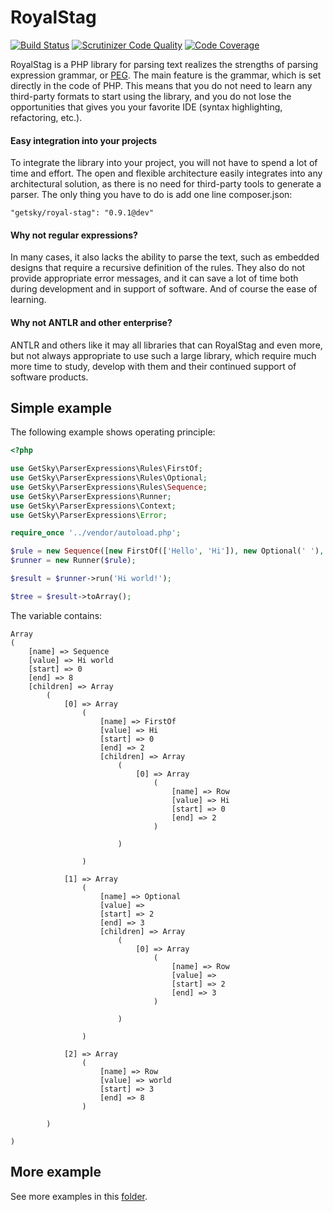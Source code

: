 RoyalStag
=========
[![Build Status](https://travis-ci.org/JimmDiGrizli/RoyalStag.svg)](https://travis-ci.org/JimmDiGrizli/RoyalStag)
[![Scrutinizer Code Quality](https://scrutinizer-ci.com/g/JimmDiGrizli/RoyalStag/badges/quality-score.png?b=develop)](https://scrutinizer-ci.com/g/JimmDiGrizli/RoyalStag/?branch=develop)
[![Code Coverage](https://scrutinizer-ci.com/g/JimmDiGrizli/RoyalStag/badges/coverage.png?b=develop)](https://scrutinizer-ci.com/g/JimmDiGrizli/RoyalStag/?branch=develop)

RoyalStag is a PHP library for parsing text realizes the strengths of parsing expression grammar, or [PEG](http://en.wikipedia.org/wiki/Parsing_expression_grammar "Parsing expression grammar"). The main feature is the grammar, which is set directly in the code of PHP. This means that you do not need to learn any third-party formats to start using the library, and you do not lose the opportunities that gives you your favorite IDE (syntax highlighting, refactoring, etc.).

#### Easy integration into your projects

To integrate the library into your project, you will not have to spend a lot of time and effort. The open and flexible architecture easily integrates into any architectural solution, as there is no need for third-party tools to generate a parser. The only thing you have to do is add one line composer.json:

```
"getsky/royal-stag": "0.9.1@dev"
```


#### Why not regular expressions?

In many cases, it also lacks the ability to parse the text, such as embedded designs that require a recursive definition of the rules. They also do not provide appropriate error messages, and it can save a lot of time both during development and in support of software. And of course the ease of learning.


#### Why not ANTLR and other enterprise?

ANTLR and others like it may all libraries that can RoyalStag and even more, but not always appropriate to use such a large library, which require much more time to study, develop with them and their continued support of software products.

Simple example
--------------
The following example shows operating principle:

```php
<?php

use GetSky\ParserExpressions\Rules\FirstOf;
use GetSky\ParserExpressions\Rules\Optional;
use GetSky\ParserExpressions\Rules\Sequence;
use GetSky\ParserExpressions\Runner;
use GetSky\ParserExpressions\Context;
use GetSky\ParserExpressions\Error;

require_once '../vendor/autoload.php';

$rule = new Sequence([new FirstOf(['Hello', 'Hi']), new Optional(' '), 'world']);
$runner = new Runner($rule);

$result = $runner->run('Hi world!');

$tree = $result->toArray();
```
The variable contains:
```
Array
(
    [name] => Sequence
    [value] => Hi world
    [start] => 0
    [end] => 8
    [children] => Array
        (
            [0] => Array
                (
                    [name] => FirstOf
                    [value] => Hi
                    [start] => 0
                    [end] => 2
                    [children] => Array
                        (
                            [0] => Array
                                (
                                    [name] => Row
                                    [value] => Hi
                                    [start] => 0
                                    [end] => 2
                                )

                        )

                )

            [1] => Array
                (
                    [name] => Optional
                    [value] =>
                    [start] => 2
                    [end] => 3
                    [children] => Array
                        (
                            [0] => Array
                                (
                                    [name] => Row
                                    [value] =>
                                    [start] => 2
                                    [end] => 3
                                )

                        )

                )

            [2] => Array
                (
                    [name] => Row
                    [value] => world
                    [start] => 3
                    [end] => 8
                )

        )

)
```

More example
------------
See more examples in this [folder](https://github.com/JimmDiGrizli/RoyalStag/tree/develop/example).


